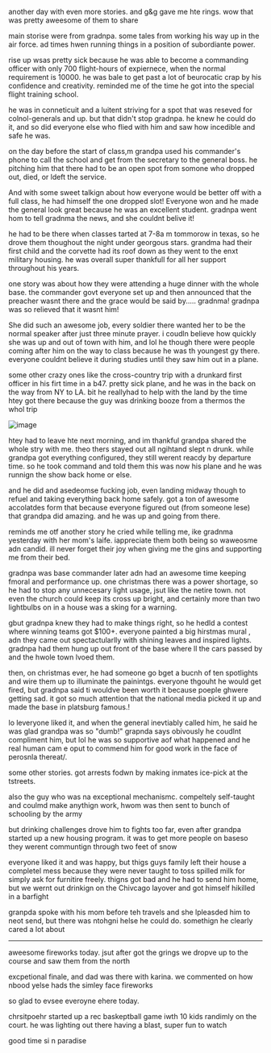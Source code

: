 another day with even more stories. and g&g gave me hte rings. wow that was pretty aweesome of them to share

main storise were from gradnpa. some tales from working his way up in the air force. ad times hwen running things in a position of subordiante power.

rise up wsas pretty sick because he was able to become a commanding officer with only 700 flight-hours of expiernece, when the normal requirement is 10000. he was bale to get past a lot of beurocatic crap by his confidence and creativity. reminded me of the time he got into the special flight training school.

he was in conneticuit and a luitent striving for a spot that was reseved for colnol-generals and up. but that didn't stop gradnpa. he knew he could do it, and so did everyone else who flied with him and saw how incedible and safe he was.

on the day before the start of class,m grandpa used his commander's phone to call the school and get from the secretary to the general boss. he pitching him that there had to be an open spot from somone who dropped out, died, or ldeft the service.

And with some sweet talkign about how everyone would be better off with a full class, he had himself the one dropped slot! Everyone won and he made the general look great because he was an excellent student. gradnpa went hom to tell gradnma the news, and she couldnt belive it!

he had to be there when classes tarted at 7-8a m tommorow in texas, so he drove them thoughout the night under georgous stars. grandma had their first child and the corvette had its roof down as they went to the enxt military housing. he was overall super thankfull for all her support throughout his years.

one story was about how they were attending a huge dinner with the whole base. the commander govt everyone set up and then announced that the preacher wasnt there and the grace would be said by..... gradnma! gradnpa was so relieved that it wasnt him!

She did such an awesome job, every soldier there wanted her to be the normal speaker after just three minute prayer. i coudln believe how quickly she was up and out of town with him, and lol he though there were people coming after him on the way to class because he was th youngest gy there. everyone couldnt believe it during studies until they saw him out in a plane.

some other crazy ones like the cross-country trip with a drunkard first officer in his firt time in a b47. pretty sick plane, and he was in the back on the way from NY to LA. bit he reallyhad to help with the land by the time htey got there because the guy was drinking booze from a thermos the whol trip

![image](https://github.com/user-attachments/assets/f3cd8cec-b2b1-4a33-93ec-211a5433224d)

htey had to leave hte next morning, and im thankful grandpa shared the whole stry with me. theo thers stayed out all ngihtand slept n drunk. while grandpa got everything configured, they still werent reacdy by departure time. so he took command and told them this was now his plane and he was runnign the show back home or else.

and he did and asedeomse fucking job, even landing midway though to refuel and taking everything back home safely. got a ton of awesome accolatdes form that because everyone figured out (from someone lese) that grandpa did amazing. and he was up and going from there.

reminds me otf another story he cried while telling me, ike gradnma yesterday with her mom's laife.  iappreciate them both being so waweosme adn candid. ill never forget their joy when giving me the gins and supporting me from their bed.

gradnpa was base commander later adn had an awesome time keeping fmoral and performance up. one christmas there was a power shortage, so he had to stop any unnecesary light usage, jsut like the netire town. not even the church could keep its cross up bright, and certainly more than two lightbulbs on in a house was a sking for a warning. 

gbut gradnpa knew they had to make things right, so he hedld a contest where winning teams got $100+. everyone painted a big hirstmas mural , adn they came out spectactularlly with shining leaves and inspired lights. gradnpa had them hung up out front of the base where ll the cars passed by and the hwole town lvoed them.

then, on christmas ever, he had someone go bget a bucnh of ten spotlights and wire them up to illuminate the painintgs. everyone thgouht he would get fired, but gradnpa said ti wouldve been worth it because poeple ghwere getting sad. it got so much attention that the national media picked it up and made the base in platsburg famous.!

lo leveryone liked it, and when the general inevtiably called him, he said he was glad grandpa was so "dumb!" grapnda says obivously he coudlnt compliment him, but lol he was so supportive aof what happened and he real human cam e oput to commend him for good work in the face of perosnla thereat/.

some other stories. got arrests fodwn by making inmates ice-pick at the tstreets.

also the guy who was na exceptional mechanismc. compeltely self-taught and coulmd make anythign work, hwom was then sent to bunch of schooling by the army

but drinking challenges drove him to fights too far, even after grandpa started up a new housing program. it was to get more people on baseso they werent communtign through two feet of snow

everyone liked it and was happy, but thigs guys family left their house a completel mess because they were never taught to toss spilled milk for simply ask for furnitire freely. thigns got bad and he had to send him home, but we wernt out drinkign on the Chivcago layover and got himself hikilled in a barfight

granpda spoke with his mom before teh travels and she lpleasded him to neot send, but there was ntohgni helse he could do. somethign he clearly cared a lot about

---

aweesome fireworks today. jsut after got the grings we dropve up to the course and saw them from the north

excpetional finale, and dad was there with karina. we commented on how nbood yelse hads the simley face fireworks

so glad to evsee everoyne ehere today.

chrsitpoehr started up a rec baskeptball game iwth 10 kids randimly on the court. he was lighting out there having a blast, super fun to watch

good time si n paradise 

